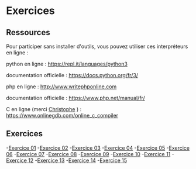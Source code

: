 # Exercices

## Ressources

Pour participer sans installer d'outils, vous pouvez utiliser ces interpréteurs en ligne :

python en ligne :
https://repl.it/languages/python3

documentation officielle :
https://docs.python.org/fr/3/

php en ligne :
http://www.writephponline.com

documentation officielle :
https://www.php.net/manual/fr/

C en ligne (merci [Christophe](https://github.com/StickHash) ) :
https://www.onlinegdb.com/online_c_compiler


## Exercices

-[Exercice 01](https://github.com/ermineaweb/exercices/tree/master/Exercice%2001)
-[Exercice 02](https://github.com/ermineaweb/exercices/tree/master/Exercice%2002)
-[Exercice 03](https://github.com/ermineaweb/exercices/tree/master/Exercice%2003)
-[Exercice 04](https://github.com/ermineaweb/exercices/tree/master/Exercice%2004)
-[Exercice 05](https://github.com/ermineaweb/exercices/tree/master/Exercice%2005)
-[Exercice 06](https://github.com/ermineaweb/exercices/tree/master/Exercice%2006)
-[Exercice 07](https://github.com/ermineaweb/exercices/tree/master/Exercice%2007)
-[Exercice 08](https://github.com/ermineaweb/exercices/tree/master/Exercice%2008)
-[Exercice 09](https://github.com/ermineaweb/exercices/tree/master/Exercice%2009)
-[Exercice 10](https://github.com/ermineaweb/exercices/tree/master/Exercice%2010)
-[Exercice 11](https://github.com/ermineaweb/exercices/tree/master/Exercice%2011)
-[Exercice 12](https://github.com/ermineaweb/exercices/tree/master/Exercice%2012)
-[Exercice 13](https://github.com/ermineaweb/exercices/tree/master/Exercice%2013)
-[Exercice 14](https://github.com/ermineaweb/exercices/tree/master/Exercice%2014)
-[Exercice 15](https://github.com/ermineaweb/exercices/tree/master/Exercice%2015)
